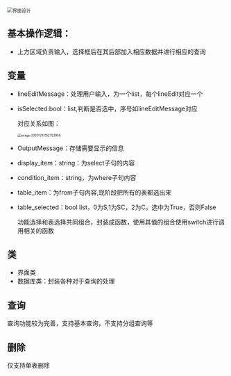 <img src="https://cdn.jsdelivr.net/gh/czy0538/photoBed/20201208201955.png" alt="界面设计" style="zoom:75%;" />



## 基本操作逻辑：

- 上方区域负责输入，选择框后在其后部加入相应数据并进行相应的查询


## 变量

- lineEditMessage：处理用户输入，为一个list，每个lineEdit对应一个

- isSelected:bool：list,判断是否选中，序号如lineEditMessage对应

  对应关系如图：

  <img src="https://cdn.jsdelivr.net/gh/czy0538/photoBed/20201213152754.png" alt="image-20201213152753956" style="zoom:50%;" />

- OutputMessage：存储需要显示的信息

- display_item：string：为select子句的内容

- condition_item：string，为where子句内容

- table_item：为from子句内容,现阶段把所有的表都选出来

- table_selected：bool list，0为S,1为SC，2为C，选中为True，否则False

  功能选择和表选择共同组合，封装成函数，使用其值的组合使用switch进行调用相关的函数

## 类

- 界面类
- 数据库类：封装各种对于查询的处理

## 查询

查询功能较为完善，支持基本查询，不支持分组查询等

## 删除

仅支持单表删除